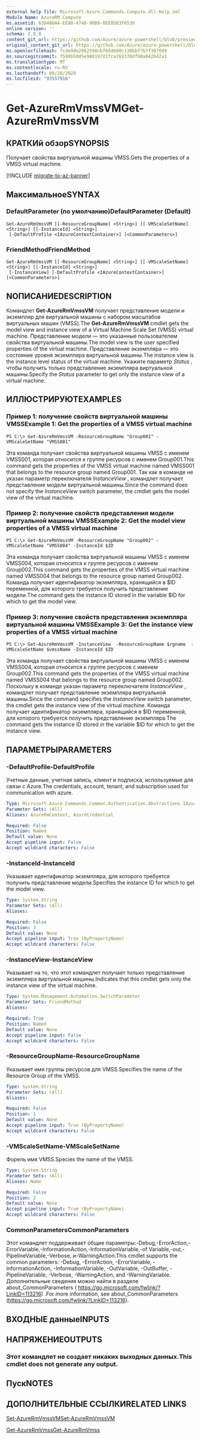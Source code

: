 ```yaml
---
external help file: Microsoft.Azure.Commands.Compute.dll-Help.xml
Module Name: AzureRM.Compute
ms.assetid: 63D48BA4-EE80-4740-90B9-0EE05B3F6536
online version: ''
schema: 2.0.0
content_git_url: https://github.com/Azure/azure-powershell/blob/preview/src/ResourceManager/Compute/Stack/Commands.Compute/help/Get-AzureRmVmssVM.md
original_content_git_url: https://github.com/Azure/azure-powershell/blob/preview/src/ResourceManager/Compute/Stack/Commands.Compute/help/Get-AzureRmVmssVM.md
ms.openlocfilehash: fcde9de2862590cbf05d680c130bbf7b7f3070d9
ms.sourcegitcommit: f599b50d5e980197d1fca769378df90a842b42a1
ms.translationtype: MT
ms.contentlocale: ru-RU
ms.lasthandoff: 08/20/2020
ms.locfileid: "93557916"
---
```

# <span data-ttu-id="18296-101">Get-AzureRmVmssVM</span><span class="sxs-lookup"><span data-stu-id="18296-101">Get-AzureRmVmssVM</span></span>

## <span data-ttu-id="18296-102">КРАТКИй обзор</span><span class="sxs-lookup"><span data-stu-id="18296-102">SYNOPSIS</span></span>
<span data-ttu-id="18296-103">Получает свойства виртуальной машины VMSS.</span><span class="sxs-lookup"><span data-stu-id="18296-103">Gets the properties of a VMSS virtual machine.</span></span>

[!INCLUDE [migrate-to-az-banner](../../includes/migrate-to-az-banner.md)]

## <span data-ttu-id="18296-104">Максимальное</span><span class="sxs-lookup"><span data-stu-id="18296-104">SYNTAX</span></span>

### <span data-ttu-id="18296-105">DefaultParameter (по умолчанию)</span><span class="sxs-lookup"><span data-stu-id="18296-105">DefaultParameter (Default)</span></span>
```
Get-AzureRmVmssVM [[-ResourceGroupName] <String>] [[-VMScaleSetName] <String>] [[-InstanceId] <String>]
 [-DefaultProfile <IAzureContextContainer>] [<CommonParameters>]
```

### <span data-ttu-id="18296-106">FriendMethod</span><span class="sxs-lookup"><span data-stu-id="18296-106">FriendMethod</span></span>
```
Get-AzureRmVmssVM [[-ResourceGroupName] <String>] [[-VMScaleSetName] <String>] [[-InstanceId] <String>]
 [-InstanceView] [-DefaultProfile <IAzureContextContainer>] [<CommonParameters>]
```

## <span data-ttu-id="18296-107">NОПИСАНИЕ</span><span class="sxs-lookup"><span data-stu-id="18296-107">DESCRIPTION</span></span>
<span data-ttu-id="18296-108">Командлет **Get-AzureRmVmssVM** получает представление модели и экземпляр для виртуальной машины с набором масштабов виртуальных машин (VMSS).</span><span class="sxs-lookup"><span data-stu-id="18296-108">The **Get-AzureRmVmssVM** cmdlet gets the model view and instance view of a Virtual Machine Scale Set (VMSS) virtual machine.</span></span>
<span data-ttu-id="18296-109">Представление модели — это указанные пользователем свойства виртуальной машины.</span><span class="sxs-lookup"><span data-stu-id="18296-109">The model view is the user specified properties of the virtual machine.</span></span>
<span data-ttu-id="18296-110">Представление экземпляра — это состояние уровня экземпляра виртуальной машины.</span><span class="sxs-lookup"><span data-stu-id="18296-110">The instance view is the instance level status of the virtual machine.</span></span>
<span data-ttu-id="18296-111">Укажите параметр *Status* , чтобы получить только представление экземпляра виртуальной машины.</span><span class="sxs-lookup"><span data-stu-id="18296-111">Specify the *Status* parameter to get only the instance view of a virtual machine.</span></span>

## <span data-ttu-id="18296-112">ИЛЛЮСТРИРУЮТ</span><span class="sxs-lookup"><span data-stu-id="18296-112">EXAMPLES</span></span>

### <span data-ttu-id="18296-113">Пример 1: получение свойств виртуальной машины VMSS</span><span class="sxs-lookup"><span data-stu-id="18296-113">Example 1: Get the properties of a VMSS virtual machine</span></span>
```
PS C:\> Get-AzureRmVmssVM -ResourceGroupName "Group001" -VMScaleSetName "VMSS001"
```

<span data-ttu-id="18296-114">Эта команда получает свойства виртуальной машины VMSS с именем VMSS001, которая относится к группе ресурсов с именем Group001.</span><span class="sxs-lookup"><span data-stu-id="18296-114">This command gets the properties of the VMSS virtual machine named VMSS001 that belongs to the resource group named Group001.</span></span>
<span data-ttu-id="18296-115">Так как в команде не указан параметр переключателя *InstanceView* , командлет получает представление модели виртуальной машины.</span><span class="sxs-lookup"><span data-stu-id="18296-115">Since the command does not specify the *InstanceView* switch parameter, the cmdlet gets the model view of the virtual machine.</span></span>

### <span data-ttu-id="18296-116">Пример 2: получение свойств представления модели виртуальной машины VMSS</span><span class="sxs-lookup"><span data-stu-id="18296-116">Example 2: Get the model view properties of a VMSS virtual machine</span></span>
```
PS C:\> Get-AzureRmVmssVM -ResourceGroupName "Group002" -VMScaleSetName "VMSS004" -InstanceId $ID
```

<span data-ttu-id="18296-117">Эта команда получает свойства виртуальной машины VMSS с именем VMSS004, которая относится к группе ресурсов с именем Group002.</span><span class="sxs-lookup"><span data-stu-id="18296-117">This command gets the properties of the VMSS virtual machine named VMSS004 that belongs to the resource group named Group002.</span></span>
<span data-ttu-id="18296-118">Команда получает идентификатор экземпляра, хранящийся в $ID переменной, для которого требуется получить представление модели.</span><span class="sxs-lookup"><span data-stu-id="18296-118">The command gets the instance ID stored in the variable $ID for which to get the model view.</span></span>

### <span data-ttu-id="18296-119">Пример 3: получение свойств представления экземпляра виртуальной машины VMSS</span><span class="sxs-lookup"><span data-stu-id="18296-119">Example 3: Get the instance view properties of a VMSS virtual machine</span></span>
```
PS C:\> Get-AzureRmVmssVM -InstanceView  -ResourceGroupName $rgname  -VMScaleSetName $vmssName -InstanceId $ID
```

<span data-ttu-id="18296-120">Эта команда получает свойства виртуальной машины VMSS с именем VMSS004, которая относится к группе ресурсов с именем Group002.</span><span class="sxs-lookup"><span data-stu-id="18296-120">This command gets the properties of the VMSS virtual machine named VMSS004 that belongs to the resource group named Group002.</span></span>
<span data-ttu-id="18296-121">Поскольку в команде указан параметр переключателя *InstanceView* , командлет получает представление экземпляра виртуальной машины.</span><span class="sxs-lookup"><span data-stu-id="18296-121">Since the command specifies the *InstanceView* switch parameter, the cmdlet gets the instance view of the virtual machine.</span></span>
<span data-ttu-id="18296-122">Команда получает идентификатор экземпляра, хранящийся в $ID переменной, для которого требуется получить представление экземпляра.</span><span class="sxs-lookup"><span data-stu-id="18296-122">The command gets the instance ID stored in the variable $ID for which to get the instance view.</span></span>

## <span data-ttu-id="18296-123">ПАРАМЕТРЫ</span><span class="sxs-lookup"><span data-stu-id="18296-123">PARAMETERS</span></span>

### <span data-ttu-id="18296-124">-DefaultProfile</span><span class="sxs-lookup"><span data-stu-id="18296-124">-DefaultProfile</span></span>
<span data-ttu-id="18296-125">Учетные данные, учетная запись, клиент и подписка, используемые для связи с Azure.</span><span class="sxs-lookup"><span data-stu-id="18296-125">The credentials, account, tenant, and subscription used for communication with azure.</span></span>

```yaml
Type: Microsoft.Azure.Commands.Common.Authentication.Abstractions.IAzureContextContainer
Parameter Sets: (All)
Aliases: AzureRmContext, AzureCredential

Required: False
Position: Named
Default value: None
Accept pipeline input: False
Accept wildcard characters: False
```

### <span data-ttu-id="18296-126">-InstanceId</span><span class="sxs-lookup"><span data-stu-id="18296-126">-InstanceId</span></span>
<span data-ttu-id="18296-127">Указывает идентификатор экземпляра, для которого требуется получить представление модели.</span><span class="sxs-lookup"><span data-stu-id="18296-127">Specifies the instance ID for which to get the model view.</span></span>

```yaml
Type: System.String
Parameter Sets: (All)
Aliases: 

Required: False
Position: 3
Default value: None
Accept pipeline input: True (ByPropertyName)
Accept wildcard characters: False
```

### <span data-ttu-id="18296-128">-InstanceView</span><span class="sxs-lookup"><span data-stu-id="18296-128">-InstanceView</span></span>
<span data-ttu-id="18296-129">Указывает на то, что этот командлет получает только представление экземпляра виртуальной машины.</span><span class="sxs-lookup"><span data-stu-id="18296-129">Indicates that this cmdlet gets only the instance view of the virtual machine.</span></span>

```yaml
Type: System.Management.Automation.SwitchParameter
Parameter Sets: FriendMethod
Aliases: 

Required: True
Position: Named
Default value: None
Accept pipeline input: False
Accept wildcard characters: False
```

### <span data-ttu-id="18296-130">-ResourceGroupName</span><span class="sxs-lookup"><span data-stu-id="18296-130">-ResourceGroupName</span></span>
<span data-ttu-id="18296-131">Указывает имя группы ресурсов для VMSS.</span><span class="sxs-lookup"><span data-stu-id="18296-131">Specifies the name of the Resource Group of the VMSS.</span></span>

```yaml
Type: System.String
Parameter Sets: (All)
Aliases: 

Required: False
Position: 1
Default value: None
Accept pipeline input: True (ByPropertyName)
Accept wildcard characters: False
```

### <span data-ttu-id="18296-132">-VMScaleSetName</span><span class="sxs-lookup"><span data-stu-id="18296-132">-VMScaleSetName</span></span>
<span data-ttu-id="18296-133">Форель имя VMSS.</span><span class="sxs-lookup"><span data-stu-id="18296-133">Species the name of the VMSS.</span></span>

```yaml
Type: System.String
Parameter Sets: (All)
Aliases: Name

Required: False
Position: 2
Default value: None
Accept pipeline input: True (ByPropertyName)
Accept wildcard characters: False
```

### <span data-ttu-id="18296-134">CommonParameters</span><span class="sxs-lookup"><span data-stu-id="18296-134">CommonParameters</span></span>
<span data-ttu-id="18296-135">Этот командлет поддерживает общие параметры:-Debug,-ErrorAction,-ErrorVariable,-InformationAction,-InformationVariable,-of Variable,-out,-PipelineVariable,-Verbose, и-WarningAction.</span><span class="sxs-lookup"><span data-stu-id="18296-135">This cmdlet supports the common parameters: -Debug, -ErrorAction, -ErrorVariable, -InformationAction, -InformationVariable, -OutVariable, -OutBuffer, -PipelineVariable, -Verbose, -WarningAction, and -WarningVariable.</span></span> <span data-ttu-id="18296-136">Дополнительные сведения можно найти в разделе about_CommonParameters ( https://go.microsoft.com/fwlink/?LinkID=113216) .</span><span class="sxs-lookup"><span data-stu-id="18296-136">For more information, see about_CommonParameters (https://go.microsoft.com/fwlink/?LinkID=113216).</span></span>

## <span data-ttu-id="18296-137">ВХОДНЫЕ данные</span><span class="sxs-lookup"><span data-stu-id="18296-137">INPUTS</span></span>

## <span data-ttu-id="18296-138">НАПРЯЖЕНИЕ</span><span class="sxs-lookup"><span data-stu-id="18296-138">OUTPUTS</span></span>

### <span data-ttu-id="18296-139">Этот командлет не создает никаких выходных данных.</span><span class="sxs-lookup"><span data-stu-id="18296-139">This cmdlet does not generate any output.</span></span>

## <span data-ttu-id="18296-140">Пуск</span><span class="sxs-lookup"><span data-stu-id="18296-140">NOTES</span></span>

## <span data-ttu-id="18296-141">ДОПОЛНИТЕЛЬНЫЕ ССЫЛКИ</span><span class="sxs-lookup"><span data-stu-id="18296-141">RELATED LINKS</span></span>

[<span data-ttu-id="18296-142">Set-AzureRmVmssVM</span><span class="sxs-lookup"><span data-stu-id="18296-142">Set-AzureRmVmssVM</span></span>](./Set-AzureRmVmssVM.md)

[<span data-ttu-id="18296-143">Get-AzureRmVmss</span><span class="sxs-lookup"><span data-stu-id="18296-143">Get-AzureRmVmss</span></span>](./Get-AzureRmVmss.md)



